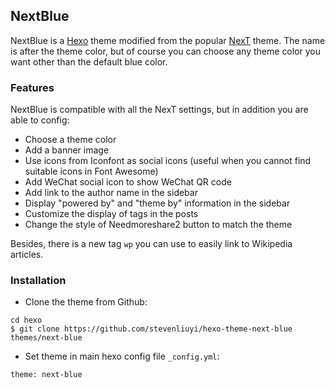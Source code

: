 ## NextBlue

NextBlue is a [Hexo](https://hexo.io/) theme modified from the popular [NexT](https://theme-next.org/) theme. The name is after the theme color, but of course you can choose any theme color you want other than the default blue color.

### Features
NextBlue is compatible with all the NexT settings, but in addition you are able to config:

- Choose a theme color
- Add a banner image
- Use icons from Iconfont as social icons (useful when you cannot find suitable icons in Font Awesome)
- Add WeChat social icon to show WeChat QR code 
- Add link to the author name in the sidebar
- Display "powered by" and "theme by" information in the sidebar
- Customize the display of tags in the posts
- Change the style of Needmoreshare2 button to match the theme

Besides, there is a new tag `wp` you can use to easily link to Wikipedia articles.

### Installation

- Clone the theme from Github:
```
cd hexo
$ git clone https://github.com/stevenliuyi/hexo-theme-next-blue themes/next-blue
```

- Set theme in main hexo config file `_config.yml`:
```
theme: next-blue
```
